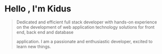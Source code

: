 
# Hello , I'm Kidus

> Dedicated and efficient full stack developer with hands-on experience on the development of web application technology solutions for front end, back end and database  
> 
> application. I am a passionate and enthusiastic developer, excited to learn new things. 
